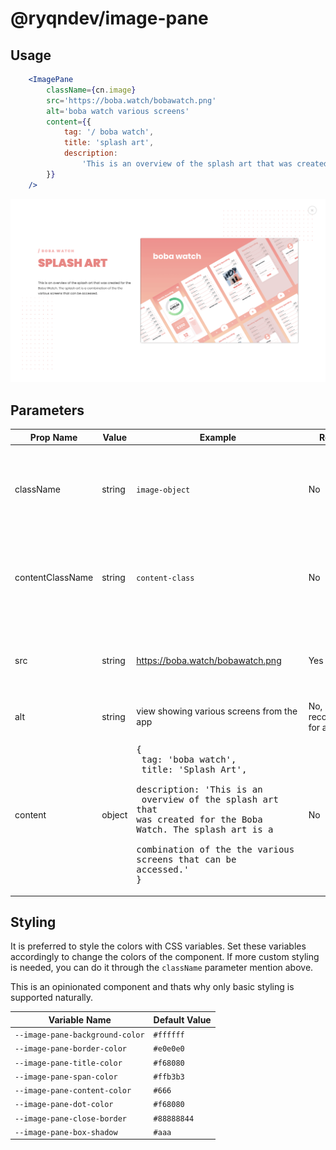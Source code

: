 # @ryqndev/image-pane

## Usage 
```jsx
    <ImagePane
        className={cn.image}
        src='https://boba.watch/bobawatch.png'
        alt='boba watch various screens'
        content={{
            tag: '/ boba watch',
            title: 'splash art',
            description:
                'This is an overview of the splash art that was created for the Boba Watch. The splash art is a combination of the the various screens that can be accessed.',
        }}
    />
```
![Example](./example.png)

## Parameters
|Prop Name|Value|Example|Required|Description|
|---|---|---|---|---|
|className|string|`image-object`|No|Custom CSS class for regular image component that triggers image pane|
|contentClassName|string|`content-class`|No|Custom CSS class to style the pane. applied to the parent container only|
|src|string|https://boba.watch/bobawatch.png|Yes|link to image. uses html `<img>` underneath and uses same src attribute|
|alt|string|view showing various screens from the app|No, but recommended for a11y|alternative text for image|
|content|object| <pre>{ <br />    tag: 'boba watch',<br />    title: 'Splash Art',<br>    description: 'This is an <br /> overview of the splash art <br />that was created for the Boba <br/>Watch. The splash art is a <br />combination of the the various <br />screens that can be accessed.' <br/>}</pre> | No | content to be displayed on pane |

## Styling

It is preferred to style the colors with CSS variables. Set these variables accordingly to change the colors of the component. If more custom styling is needed, you can do it through the `className` parameter mention above.

This is an opinionated component and thats why only basic styling is supported naturally.

|Variable Name|Default Value|
|---|---|
| `--image-pane-background-color` | `#ffffff` |
| `--image-pane-border-color` | `#e0e0e0` |
| `--image-pane-title-color` | `#f68080` |
| `--image-pane-span-color` | `#ffb3b3` |
| `--image-pane-content-color` | `#666` |
| `--image-pane-dot-color` | `#f68080` |
| `--image-pane-close-border` | `#88888844` |
| `--image-pane-box-shadow` | `#aaa` |

